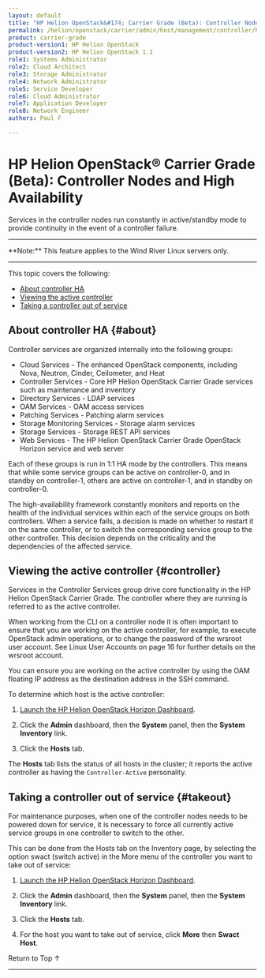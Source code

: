 ```yaml
---
layout: default
title: "HP Helion OpenStack&#174; Carrier Grade (Beta): Controller Nodes and High Availability"
permalink: /helion/openstack/carrier/admin/host/management/controller/ha/
product: carrier-grade
product-version1: HP Helion OpenStack
product-version2: HP Helion OpenStack 1.1
role1: Systems Administrator 
role2: Cloud Architect 
role3: Storage Administrator 
role4: Network Administrator 
role5: Service Developer 
role6: Cloud Administrator 
role7: Application Developer 
role8: Network Engineer 
authors: Paul F

---
```

<!--UNDER REVISION-->

<script>

function PageRefresh {
onLoad="window.refresh"
}

PageRefresh();

</script>

<!-- <p style="font-size: small;"> <a href="/helion/openstack/carrier/services/imaging/overview/">&#9664; PREV</a> | <a href="/helion/openstack/carrier/services/overview/">&#9650; UP</a> | <a href="/helion/openstack/carrier/services/object/overview/"> NEXT &#9654</a> </p> -->

# HP Helion OpenStack&#174; Carrier Grade (Beta): Controller Nodes and High Availability
<!-- From the Titanium Server Admin Guide -->

Services in the controller nodes run constantly in active/standby mode to provide continuity in the event of a
controller failure.

<hr>
**Note:** This feature applies to the Wind River Linux servers only.
<hr>

This topic covers the following:

* [About controller HA](#about)
* [Viewing the active controller](#controller)
* [Taking a controller out of service](#takeout)

## About controller HA {#about}

Controller services are organized internally into the following groups:

* Cloud Services - The enhanced OpenStack components, including Nova, Neutron, Cinder, Ceilometer, and Heat
* Controller Services - Core HP Helion OpenStack Carrier Grade services such as maintenance and inventory
* Directory Services - LDAP services 
* OAM Services - OAM access services
* Patching Services - Patching alarm services
* Storage Monitoring Services - Storage alarm services
* Storage Services - Storage REST API services
* Web Services - The HP Helion OpenStack Carrier Grade OpenStack Horizon service and web server

Each of these groups is run in 1:1 HA mode by the controllers. This means that while some service groups can be active on controller-0, and in standby on controller-1, others are active on controller-1, and in standby on controller-0.

The high-availability framework constantly monitors and reports on the health of the individual services within each of the service groups on both controllers. When a service fails, a decision is made on whether to restart it on the same controller, or to switch the corresponding service group to the other controller. This decision depends on the criticality and the dependencies of the affected service.

## Viewing the active controller {#controller}

Services in the Controller Services group drive core functionality in the HP Helion OpenStack Carrier Grade. The controller where they are running is referred to as the active controller. 

When working from the CLI on a controller node it is often important to ensure that you are working on the active controller, for example, to execute OpenStack admin operations, or to change the password of the wrsroot user account. See Linux User Accounts on page 16 for further details on the wrsroot account.

You can ensure you are working on the active controller by using the OAM floating IP address as the destination address in the SSH command.

To determine which host is the active controller:

1. [Launch the HP Helion OpenStack Horizon Dashboard](/helion/openstack/carrier/dashboard/login/).

2. Click the **Admin** dashboard, then the **System** panel, then the **System Inventory** link.

3. Click the **Hosts** tab.

The **Hosts** tab lists the status of all hosts in the cluster; it reports the active controller as having the `Controller-Active` personality.

## Taking a controller out of service {#takeout}

For maintenance purposes, when one of the controller nodes needs to be powered down for service, it is necessary to force all currently active service groups in one controller to switch to the other. 

This can be done from the Hosts tab on the Inventory page, by selecting the option swact (switch active) in the More menu of the controller you want to take out of service:

1. [Launch the HP Helion OpenStack Horizon Dashboard](/helion/openstack/carrier/dashboard/login/).

2. Click the **Admin** dashboard, then the **System** panel, then the **System Inventory** link.

3. Click the **Hosts** tab.

4. For the host you want to take out of service, click **More** then **Swact Host**. 




<a href="#top" style="padding:14px 0px 14px 0px; text-decoration: none;"> Return to Top &#8593; </a>
 
----